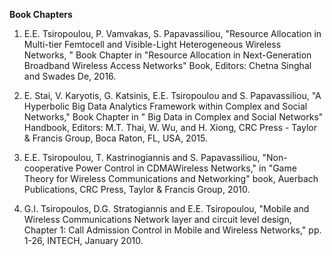 **Book Chapters**

1. E.E. Tsiropoulou, P. Vamvakas, S. Papavassiliou, "Resource Allocation in Multi-tier Femtocell and Visible-Light Heterogeneous Wireless Networks, " Book Chapter in "Resource Allocation in Next-Generation Broadband Wireless Access Networks" Book, Editors: Chetna Singhal and Swades De, 2016.

2. E. Stai, V. Karyotis, G. Katsinis, E.E. Tsiropoulou and S. Papavassiliou, "A Hyperbolic Big Data Analytics Framework within Complex and Social Networks," Book Chapter in " Big Data in Complex and Social Networks" Handbook, Editors: M.T. Thai, W. Wu, and H. Xiong, CRC Press - Taylor & Francis Group, Boca Raton, FL, USA, 2015.

3. E.E. Tsiropoulou, T. Kastrinogiannis and S. Papavassiliou, "Non-cooperative Power Control in CDMAWireless Networks," in "Game Theory for Wireless Communications and Networking" book, Auerbach Publications, CRC Press, Taylor & Francis Group, 2010.

4. G.I. Tsiropoulos, D.G. Stratogiannis and E.E. Tsiropoulou, "Mobile and Wireless Communications Network layer and circuit level design, Chapter 1: Call Admission Control in Mobile and Wireless Networks," pp. 1-26, INTECH, January 2010.
